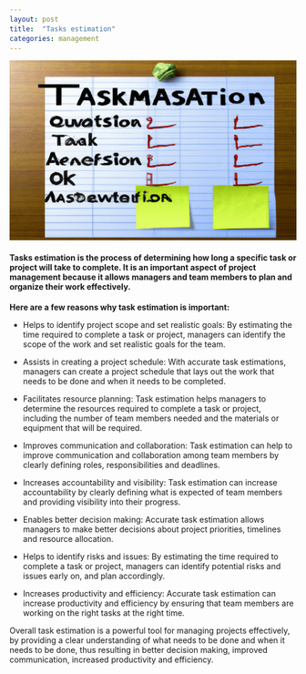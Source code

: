 ```yaml
---
layout: post
title:  "Tasks estimation"
categories: management
---
```


![Tasks estimation](/assets/tasks_estimation.png)

#### Tasks estimation is the process of determining how long a specific task or project will take to complete. It is an important aspect of project management because it allows managers and team members to plan and organize their work effectively. 

__Here are a few reasons why task estimation is important:__

* Helps to identify project scope and set realistic goals: By estimating the time required to complete a task or project, managers can identify the scope of the work and set realistic goals for the team.

* Assists in creating a project schedule: With accurate task estimations, managers can create a project schedule that lays out the work that needs to be done and when it needs to be completed.

* Facilitates resource planning: Task estimation helps managers to determine the resources required to complete a task or project, including the number of team members needed and the materials or equipment that will be required.

* Improves communication and collaboration: Task estimation can help to improve communication and collaboration among team members by clearly defining roles, responsibilities and deadlines.

* Increases accountability and visibility: Task estimation can increase accountability by clearly defining what is expected of team members and providing visibility into their progress.

* Enables better decision making: Accurate task estimation allows managers to make better decisions about project priorities, timelines and resource allocation.

* Helps to identify risks and issues: By estimating the time required to complete a task or project, managers can identify potential risks and issues early on, and plan accordingly.

* Increases productivity and efficiency: Accurate task estimation can increase productivity and efficiency by ensuring that team members are working on the right tasks at the right time.

Overall task estimation is a powerful tool for managing projects effectively, by providing a clear understanding of what needs to be done and when it needs to be done, thus resulting in better decision making, improved communication, increased productivity and efficiency.